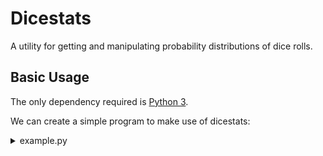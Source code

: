 # Dicestats

A utility for getting and manipulating probability distributions of dice rolls.

## Basic Usage

The only dependency required is [Python 3](https://www.python.org/downloads/).

We can create a simple program to make use of dicestats:

<details><summary>example.py</summary>
```python
import dicestats

# setup our diceroll
diceroll = dicestats.Diceroll()

# roll 2d6
diceroll.add(dicestats.Diceroller.rolldice(2, 6))

# print out the chances of each roll
diceroll.print_probabilities()
```
</details>

Running this program with `python ./example.py` should give us the output:

<details><summary>example.py output</summary>
```
 2:   2.7778%
 3:   5.5556%
 4:   8.3333%
 5:  11.1111%
 6:  13.8889%
 7:  16.6667%
 8:  13.8889%
 9:  11.1111%
10:   8.3333%
11:   5.5556%
12:   2.7778%

 2: ###
 3: ######
 4: ########
 5: ###########
 6: ##############
 7: #################
 8: ##############
 9: ###########
10: ########
11: ######
12: ###
```
</details>

See the [examples](/examples) for more details on usage.

## Motivation

For anyone familiar with [anydice.com](https://anydice.com/), they'll notice that this fulfills a similar function. However, there are some key differences:

* dicestats is a commandline utility that doesn't require an internet connection
* anydice has an upper limit on computation-time for very large queries (which makes sense, considering it's a web service). Dicestats has no restriction
* functions are written in python rather than in anydice's own language. While this can be more cumbersome for simple queries, it should be a more natural environment for complex functions for people familiar with python
* in addition to the anydice-style diceroller, dicestats provides a raw diceroller that keeps each possible individual diceroll preserved
